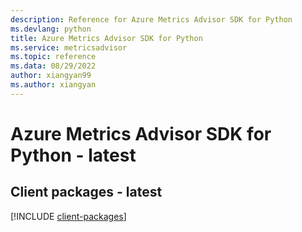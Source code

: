 ```yaml
---
description: Reference for Azure Metrics Advisor SDK for Python
ms.devlang: python
title: Azure Metrics Advisor SDK for Python
ms.service: metricsadvisor
ms.topic: reference
ms.data: 08/29/2022
author: xiangyan99
ms.author: xiangyan
---
```

# Azure Metrics Advisor SDK for Python - latest

## Client packages - latest
[!INCLUDE [client-packages](metrics-advisor-client-index.md)]